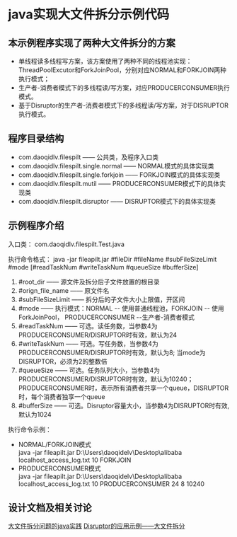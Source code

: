 java实现大文件拆分示例代码
=========
本示例程序实现了两种大文件拆分的方案
----------

*    单线程读多线程写方案，该方案使用了两种不同的线程池实现：ThreadPoolExcutor和ForkJoinPool，分别对应NORMAL和FORKJOIN两种执行模式；  
*    生产者-消费者模式下的多线程读/写方案，对应PRODUCERCONSUMER执行模式。  
*	 基于Disruptor的生产者-消费者模式下的多线程读/写方案，对于DISRUPTOR执行模式。
	
程序目录结构
----------

*    com.daoqidlv.filespilt —— 公共类，及程序入口类	  
*    com.daoqidlv.filespilt.single.normal —— NORMAL模式的具体实现类	  
*    com.daoqidlv.filespilt.single.forkjoin —— FORKJOIN模式的具体实现类	  
*    com.daoqidlv.filespilt.mutil —— PRODUCERCONSUMER模式下的具体实现类
*    com.daoqidlv.filespilt.disruptor —— DISRUPTOR模式下的具体实现类    
	
示例程序介绍
----------

入口类：
    com.daoqidlv.filespilt.Test.java  

执行命令格式：
    java -jar fileapilt.jar #fileDir #fileName #subFileSizeLimit #mode [#readTaskNum #writeTaskNum #queueSize #bufferSize]  
1.    #root_dir —— 源文件及拆分后子文件放置的根目录    		
2.    #orign_file_name —— 原文件名  
3.    #subFileSizeLimit —— 拆分后的子文件大小上限值，开区间    
4.    #mode —— 执行模式：NORMAL -- 使用普通线程池，FORKJOIN -- 使用ForkJoinPool， PRODUCERCONSUMER --生产者-消费者模式  
5.    #readTaskNum —— 可选。读任务数，当参数4为PRODUCERCONSUMER/DISRUPTOR时有效，默认为24  
6.    #writeTaskNum —— 可选。写任务数，当参数4为PRODUCERCONSUMER/DISRUPTOR时有效，默认为8; 当mode为DISRUPTOR，必须为2的整数倍 
7.    #queueSize —— 可选。任务队列大小，当参数4为PRODUCERCONSUMER/DISRUPTOR时有效，默认为10240； PRODUCERCONSUMER时，表示所有消费者共享一个queue，DISRUPTOR时，每个消费者独享一个queue
8.    #bufferSize —— 可选。Disruptor容量大小，当参数4为DISRUPTOR时有效,默认为1024

执行命令示例：  
*    NORMAL/FORKJOIN模式  
	java -jar fileapilt.jar D:\Users\daoqidelv\Desktop\alibaba localhost_access_log.txt 10 FORKJOIN  
*    PRODUCERCONSUMER模式   
	java -jar fileapilt.jar D:\Users\daoqidelv\Desktop\alibaba localhost_access_log.txt 10 PRODUCERCONSUMER 24 8 10240  
			
设计文档及相关讨论
------
[大文件拆分问题的java实践](http://www.cnblogs.com/daoqidelv/p/6884223.html)
[Disruptor的应用示例——大文件拆分](http://www.cnblogs.com/daoqidelv/p/7107474.html)
		
		